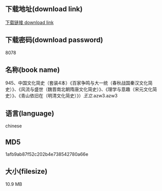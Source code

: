 ## 下载地址(download link)
[下载链接 download link](https://voluble-croquembouche-d321dc.netlify.app/?s=945%E3%80%81%E4%B8%AD%E5%9B%BD%E6%96%87%E5%8C%96%E7%AE%80%E5%8F%B2%EF%BC%88%E5%A5%97%E8%A3%854%E6%9C%AC%EF%BC%89%E3%80%8A%E7%99%BE%E5%AE%B6%E4%BA%89%E9%B8%A3%E4%B8%8E%E5%A4%A7%E4%B8%80%E7%BB%9F%EF%BC%88%E6%98%A5%E7%A7%8B%E6%88%98%E5%9B%BD%E7%A7%A6%E6%B1%89%E6%96%87%E5%8C%96%E7%AE%80%E5%8F%B2%EF%BC%89%E3%80%8B%E3%80%81%E3%80%8A%E9%A3%8E%E6%B5%81%E4%B8%8E%E7%9B%9B%E4%B8%96%EF%BC%88%E9%AD%8F%E6%99%8B%E5%8D%97%E5%8C%97%E6%9C%9D%E9%9A%8B%E5%94%90%E6%96%87%E5%8C%96%E7%AE%80%E5%8F%B2%EF%BC%89%E3%80%8B%E3%80%81%E3%80%8A%E7%90%86%E5%AD%A6%E4%B8%8E%E6%84%8F%E8%B6%A3%EF%BC%88%E5%AE%8B%E5%85%83%E6%96%87%E5%8C%96%E7%AE%80%E5%8F%B2%EF%BC%89%E3%80%8B%E3%80%81%E3%80%8A%E9%9D%92%E5%B1%B1%E4%BE%9D%E6%97%A7%E5%9C%A8%EF%BC%88%E6%98%8E%E6%B8%85%E6%96%87%E5%8C%96%E7%AE%80%E5%8F%B2%EF%BC%89%E3%80%8B%EF%BC%89_%E7%8E%8B%E7%AB%8B_.azw3)

## 下载密码(download password)
8078

## 名称(book name)
945、中国文化简史（套装4本）《百家争鸣与大一统（春秋战国秦汉文化简史）》、《风流与盛世（魏晋南北朝隋唐文化简史）》、《理学与意趣（宋元文化简史）》、《青山依旧在（明清文化简史）》）_王立_.azw3.azw3

## 语言(language)
chinese

## MD5
1afb9ab87f52c202b4e738542780a66e

## 大小(filesize)
10.9 MB
